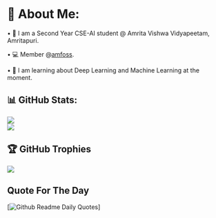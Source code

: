 # 💫 About Me:
• 🏫 I am a Second Year CSE-AI student @ Amrita Vishwa Vidyapeetam, Amritapuri.

• 💻 Member @[amfoss](https://amfoss.in/).

• 🤖 I am learning about Deep Learning and Machine Learning at the moment.

## 📊 GitHub Stats:
![](https://github-readme-streak-stats.herokuapp.com/?user=TheHuntsman4&theme=radical&hide_border=false)
<br/>
![](https://github-readme-stats.vercel.app/api/top-langs/?username=TheHuntsman4&theme=radical&hide_border=false&include_all_commits=true&count_private=true)
## 🏆 GitHub Trophies
![](https://github-profile-trophy.vercel.app/?username=TheHuntsman4&theme=radical&no-frame=false&no-bg=true&margin-w=4)

## Quote For The Day
[![Github Readme Daily Quotes](https://readme-daily-quotes.vercel.app/api?category=stoicism)]



<!-- Proudly created with GPRM ( https://gprm.itsvg.in ) -->
